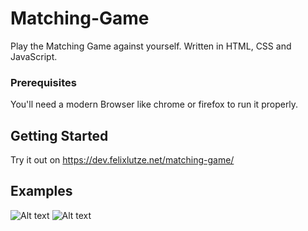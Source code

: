 # Matching-Game

Play the Matching Game against yourself.
Written in HTML, CSS and JavaScript.

### Prerequisites

You'll need a modern Browser like chrome or firefox to run it properly.

## Getting Started

Try it out on https://dev.felixlutze.net/matching-game/

## Examples

![Alt text](https://dev.felixlutze.net/imgs/matching-game-playing.png "Optional title")
![Alt text](https://dev.felixlutze.net/imgs/matching-game-winning.png "Optional title")
